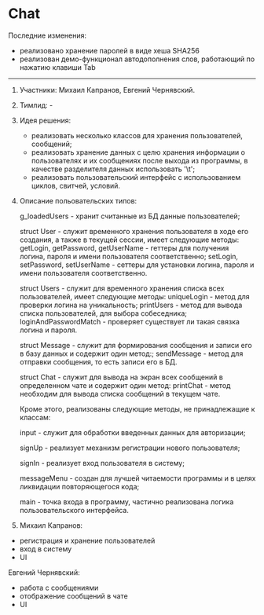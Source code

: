 # Chat

Последние изменения:
+ реализовано хранение паролей в виде хеша SHA256
+ реализован демо-функционал автодополнения слов, работающий по нажатию клавиши Tab

*******************************************************

1) Участники: Михаил Капранов, Евгений Чернявский.
2) Тимлид: -
3) Идея решения: 
    * реализовать несколько классов для хранения пользователей, сообщений;
    * реализовать хранение данных с целю хранения информации о пользователях и их сообщениях после выхода из программы, в качестве разделителя данных использовать '\t';
    * реализовать пользовательский интерфейс с использованием циклов, свитчей, условий.
4) Описание польовательских типов:

    g_loadedUsers - хранит считанные из БД данные пользователей;

    struct User - служит временного хранения пользователя в ходе его создания, а также в текущей сессии, имеет следующие методы:
    getLogin, getPassword, getUserName - геттеры для получения логина, пароля и имени пользователя соответственно;
    setLogin, setPassword, setUserName - сеттеры для установки логина, пароля и имени пользователя соответственно.
    
    struct Users - служит для временного хранения списка всех пользователей, имеет следующие методы:
    uniqueLogin - метод для проверки логина на уникальность;
    printUsers  - метод для вывода списка пользователей, для выбора собеседника;
    loginAndPasswordMatch - проверяет существует ли такая связка логина и пароля. 
    
    struct Message - служит для формирования сообщения и записи его в базу данных и содержит один метод:;
    sendMessage - метод для отправки сообщения, то есть записи его в БД.
    
    struct Chat - служит для вывода на экран всех сообщений в определенном чате и содержит один метод:
    printChat - метод необходим для вывода списка сообщений в текущем чате.
    
    Кроме этого, реализованы следующие методы, не принадлежащие к классам:
    
    input       - служит для обработки введенных данных для авторизации;
    
    signUp      - реализует механизм регистрации нового пользователя;
    
    signIn      - реализует вход пользователя в систему;
    
    messageMenu - создан для лучшей читаемости программы и в целях ликвидации повторяющегося кода;
    
    main        - точка входа в программу, частично реализована логика пользовательского интерфейса.
    
5) Михаил Капранов: 
  * регистрация и хранение пользователей
  * вход в систему
  * UI
  
  Евгений Чернявский:
  * работа с сообщениями
  * отображение сообщений в чате
  * UI
